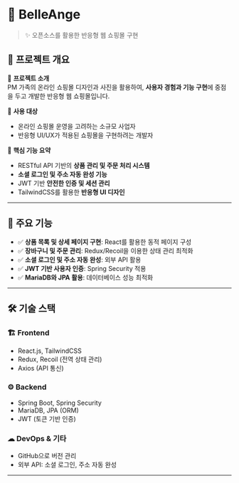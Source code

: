 # 📌 BelleAnge

> ✨ 오픈소스를 활용한 반응형 웹 쇼핑몰 구현

## 📖 프로젝트 개요

📌 **프로젝트 소개**  
PM 가족의 온라인 쇼핑몰 디자인과 사진을 활용하여, **사용자 경험과 기능 구현**에 중점을 두고 개발한 반응형 웹 쇼핑몰입니다.

📌 **사용 대상**

- 온라인 쇼핑몰 운영을 고려하는 소규모 사업자
- 반응형 UI/UX가 적용된 쇼핑몰을 구현하려는 개발자

📌 **핵심 기능 요약**

- RESTful API 기반의 **상품 관리 및 주문 처리 시스템**
- **소셜 로그인 및 주소 자동 완성 기능**
- JWT 기반 **안전한 인증 및 세션 관리**
- TailwindCSS를 활용한 **반응형 UI 디자인**

---

## 🚀 주요 기능

- ✅ **상품 목록 및 상세 페이지 구현**: React를 활용한 동적 페이지 구성
- ✅ **장바구니 및 주문 관리**: Redux/Recoil을 이용한 상태 관리 최적화
- ✅ **소셜 로그인 및 주소 자동 완성**: 외부 API 활용
- ✅ **JWT 기반 사용자 인증**: Spring Security 적용
- ✅ **MariaDB와 JPA 활용**: 데이터베이스 성능 최적화

---

## 🛠️ 기술 스택

### 🏗️ **Frontend**

- React.js, TailwindCSS
- Redux, Recoil (전역 상태 관리)
- Axios (API 통신)

### ⚙️ **Backend**

- Spring Boot, Spring Security
- MariaDB, JPA (ORM)
- JWT (토큰 기반 인증)

### ☁ **DevOps & 기타**

- GitHub으로 버전 관리
- 외부 API: 소셜 로그인, 주소 자동 완성

---
